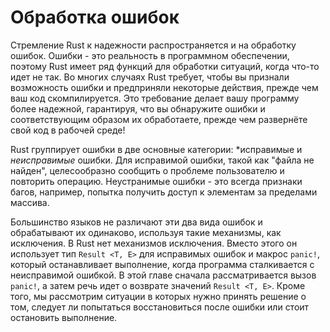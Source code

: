 <!-- # Error Handling -->
# Обработка ошибок

<!-- Rust’s commitment to reliability extends to error handling. Errors are a fact
of life in software, so Rust has a number of features for handling situations
in which something goes wrong. In many cases, Rust requires you to acknowledge
the possibility of an error and take some action before your code will compile.
This requirement makes your program more robust by ensuring that you’ll
discover errors and handle them appropriately before you’ve deployed your code
to production! -->
Стремление Rust к надежности распространяется и на обработку ошибок. Ошибки -
это реальность в программном обеспечении, поэтому Rust имеет ряд функций для
обработки ситуаций, когда что-то идет не так. Во многих случаях Rust требует,
чтобы вы признали возможность ошибки и предприняли некоторые действия,
прежде чем ваш код скомпилируется. Это требование делает вашу программу более
надежной, гарантируя, что вы обнаружите ошибки и соответствующим образом их
обработаете, прежде чем развернёте свой код в рабочей среде!

<!-- Rust groups errors into two major categories: *recoverable* and *unrecoverable*
errors. For a recoverable error, such as a file not found error, it’s
reasonable to report the problem to the user and retry the operation.
Unrecoverable errors are always symptoms of bugs, like trying to access a
location beyond the end of an array. -->
Rust группирует ошибки в две основные категории: *исправимые  и *неисправимые*
ошибки. Для исправимой ошибки, такой как "файла не найден", целесообразно
сообщить о проблеме пользователю и повторить операцию. Неустранимые ошибки -
это всегда признаки багов, например, попытка получить доступ к элементам
за пределами массива.

<!-- Most languages don’t distinguish between these two kinds of errors and handle
both in the same way, using mechanisms such as exceptions. Rust doesn’t have
exceptions. Instead, it has the type `Result<T, E>` for recoverable errors and
the `panic!` macro that stops execution when the program encounters an
unrecoverable error. This chapter covers calling `panic!` first and then talks
about returning `Result<T, E>` values. Additionally, we’ll explore
considerations when deciding whether to try to recover from an error or to stop
execution. -->
Большинство языков не различают эти два вида ошибок и обрабатывают их одинаково,
используя такие механизмы, как исключения. В Rust нет механизмов исключения. 
Вместо этого он использует тип `Result <T, E>` для исправимых ошибок и макрос 
`panic!`, который останавливает выполнение, когда программа сталкивается с
неисправимой ошибкой. В этой главе сначала рассматривается вызов `panic!`,
а затем речь идет о возврате значений `Result <T, E>`. Кроме того, мы рассмотрим
ситуации в которых нужно принять решение о том, следует ли попытаться восстановиться
после ошибки или стоит остановить выполнение.
